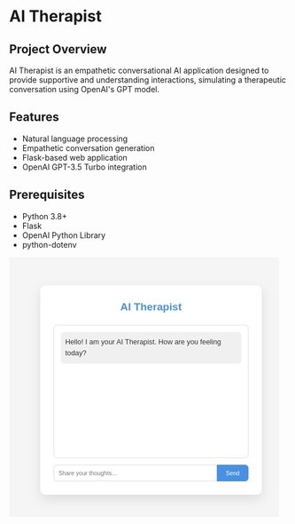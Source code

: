 # AI Therapist

## Project Overview
AI Therapist is an empathetic conversational AI application designed to provide supportive and understanding interactions, simulating a therapeutic conversation using OpenAI's GPT model.

## Features
- Natural language processing
- Empathetic conversation generation
- Flask-based web application
- OpenAI GPT-3.5 Turbo integration

## Prerequisites
- Python 3.8+
- Flask
- OpenAI Python Library
- python-dotenv

![alt text](image.png)
